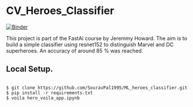 # CV_Heroes_Classifier
[![Binder](https://mybinder.org/badge_logo.svg)](https://mybinder.org/v2/gh/SouravPal1995/ML_heroes_classifier/HEAD?urlpath=voila%2Frender%2Fhero_voila_app.ipynb)

This project is part of the FastAi course by Jeremmy Howard. The aim is to build a simple classifier using resnet152 to distinguish Marvel and DC superheroes. An accuracy of around 85 % was reached. 

## Local Setup.


```console

$ git clone https://github.com/SouravPal1995/ML_heroes_classifier.git
$ pip install -r requirements.txt
$ voila hero_voila_app.ipynb

```
